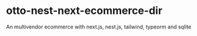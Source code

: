 # otto-nest-next-ecommerce-dir
An multivendor ecommerce with next.js, nest.js, tailwind, typeorm and sqlite
